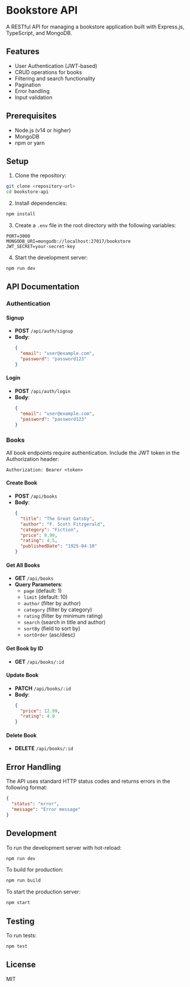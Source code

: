 # Bookstore API

A RESTful API for managing a bookstore application built with Express.js, TypeScript, and MongoDB.

## Features

- User Authentication (JWT-based)
- CRUD operations for books
- Filtering and search functionality
- Pagination
- Error handling
- Input validation

## Prerequisites

- Node.js (v14 or higher)
- MongoDB
- npm or yarn

## Setup

1. Clone the repository:
```bash
git clone <repository-url>
cd bookstore-api
```

2. Install dependencies:
```bash
npm install
```

3. Create a `.env` file in the root directory with the following variables:
```
PORT=3000
MONGODB_URI=mongodb://localhost:27017/bookstore
JWT_SECRET=your-secret-key
```

4. Start the development server:
```bash
npm run dev
```

## API Documentation

### Authentication

#### Signup
- **POST** `/api/auth/signup`
- **Body**:
  ```json
  {
    "email": "user@example.com",
    "password": "password123"
  }
  ```

#### Login
- **POST** `/api/auth/login`
- **Body**:
  ```json
  {
    "email": "user@example.com",
    "password": "password123"
  }
  ```

### Books

All book endpoints require authentication. Include the JWT token in the Authorization header:
```
Authorization: Bearer <token>
```

#### Create Book
- **POST** `/api/books`
- **Body**:
  ```json
  {
    "title": "The Great Gatsby",
    "author": "F. Scott Fitzgerald",
    "category": "Fiction",
    "price": 9.99,
    "rating": 4.5,
    "publishedDate": "1925-04-10"
  }
  ```

#### Get All Books
- **GET** `/api/books`
- **Query Parameters**:
  - `page` (default: 1)
  - `limit` (default: 10)
  - `author` (filter by author)
  - `category` (filter by category)
  - `rating` (filter by minimum rating)
  - `search` (search in title and author)
  - `sortBy` (field to sort by)
  - `sortOrder` (asc/desc)

#### Get Book by ID
- **GET** `/api/books/:id`

#### Update Book
- **PATCH** `/api/books/:id`
- **Body**:
  ```json
  {
    "price": 12.99,
    "rating": 4.8
  }
  ```

#### Delete Book
- **DELETE** `/api/books/:id`

## Error Handling

The API uses standard HTTP status codes and returns errors in the following format:
```json
{
  "status": "error",
  "message": "Error message"
}
```

## Development

To run the development server with hot-reload:
```bash
npm run dev
```

To build for production:
```bash
npm run build
```

To start the production server:
```bash
npm start
```

## Testing

To run tests:
```bash
npm test
```

## License

MIT 